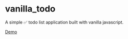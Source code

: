 # vanilla_todo
A simple ✅  todo list application built with vanilla javascript.

[Demo](https://hongmei-codes.github.io/vanilla_todo/)
